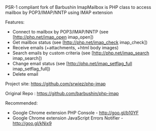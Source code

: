 PSR-1 compliant fork of Barbushin ImapMailbox is PHP class to access mailbox by POP3/IMAP/NNTP using IMAP extension

Features:
 * Connect to mailbox by POP3/IMAP/NNTP (see [http://php.net/imap_open imap_open])
 * Get mailbox status (see [http://php.net/imap_check imap_check])
 * Receive emails (+attachments, +html body images)
 * Search emails by custom criteria (see [http://php.net/imap_search imap_search])
 * Change email status (see [http://php.net/imap_setflag_full imap_setflag_full])
 * Delete email

Project site:
https://github.com/srwiez/php-imap

Original Repo :
https://github.com/barbushin/php-imap

Recommended:
 * Google Chrome extension PHP Console - http://goo.gl/b10YF
 * Google Chrome extension JavaScript Errors Notifier - http://goo.gl/kNix9